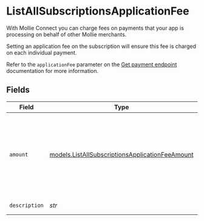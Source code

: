 # ListAllSubscriptionsApplicationFee

With Mollie Connect you can charge fees on payments that your app is processing on behalf of other Mollie
merchants.

Setting an application fee on the subscription will ensure this fee is charged on each individual payment.

Refer to the `applicationFee` parameter on the [Get payment endpoint](get-payment) documentation for more
information.


## Fields

| Field                                                                                                    | Type                                                                                                     | Required                                                                                                 | Description                                                                                              | Example                                                                                                  |
| -------------------------------------------------------------------------------------------------------- | -------------------------------------------------------------------------------------------------------- | -------------------------------------------------------------------------------------------------------- | -------------------------------------------------------------------------------------------------------- | -------------------------------------------------------------------------------------------------------- |
| `amount`                                                                                                 | [models.ListAllSubscriptionsApplicationFeeAmount](../models/listallsubscriptionsapplicationfeeamount.md) | :heavy_check_mark:                                                                                       | In v2 endpoints, monetary amounts are represented as objects with a `currency` and `value` field.        |                                                                                                          |
| `description`                                                                                            | *str*                                                                                                    | :heavy_check_mark:                                                                                       | N/A                                                                                                      | Platform fee                                                                                             |